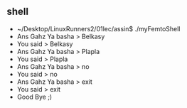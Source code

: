   ## shell
  - ~/Desktop/LinuxRunners2/01lec/assin$ ./myFemtoShell
  - Ans Gahz Ya basha > Belkasy
  - You said > Belkasy
  - Ans Gahz Ya basha > Plapla
  - You said > Plapla
  - Ans Gahz Ya basha > no
  - You said > no
  - Ans Gahz Ya basha > exit
  - You said > exit
  - Good Bye ;)

